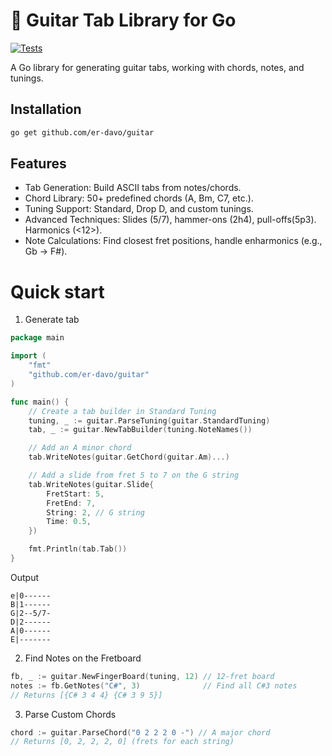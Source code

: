 # 🎸 Guitar Tab Library for Go

[![Tests](https://github.com/er-davo/guitar/actions/workflows/go.yml/badge.svg)](https://github.com/er-davo/guitar/actions)

A Go library for generating guitar tabs, working with chords, notes, and tunings.

## Installation
```bash
go get github.com/er-davo/guitar
```

## Features
- Tab Generation: Build ASCII tabs from notes/chords.
- Chord Library: 50+ predefined chords (A, Bm, C7, etc.).
- Tuning Support: Standard, Drop D, and custom tunings.
- Advanced Techniques: Slides (5/7), hammer-ons (2h4), pull-offs(5p3). Harmonics (<12>).
- Note Calculations: Find closest fret positions, handle enharmonics (e.g., Gb → F#).

# Quick start
1. Generate tab
```go
package main

import (
	"fmt"
	"github.com/er-davo/guitar"
)

func main() {
	// Create a tab builder in Standard Tuning
	tuning, _ := guitar.ParseTuning(guitar.StandardTuning)
	tab, _ := guitar.NewTabBuilder(tuning.NoteNames())

	// Add an A minor chord
	tab.WriteNotes(guitar.GetChord(guitar.Am)...)

	// Add a slide from fret 5 to 7 on the G string
	tab.WriteNotes(guitar.Slide{
		FretStart: 5,
		FretEnd: 7,
		String: 2, // G string
		Time: 0.5,
	})

	fmt.Println(tab.Tab())
}
```
Output
```
e|0------
B|1------
G|2--5/7-
D|2------
A|0------
E|-------
```
2. Find Notes on the Fretboard
```go
fb, _ := guitar.NewFingerBoard(tuning, 12) // 12-fret board
notes := fb.GetNotes("C#", 3)              // Find all C#3 notes
// Returns [{C# 3 4 4} {C# 3 9 5}]
```
3. Parse Custom Chords
```go
chord := guitar.ParseChord("0 2 2 2 0 -") // A major chord
// Returns [0, 2, 2, 2, 0] (frets for each string)
```